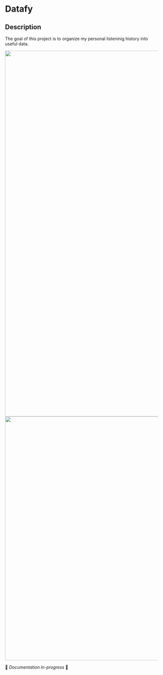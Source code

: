 # Datafy
 
## Description
The goal of this project is to organize my personal listeninig history into useful data.

<p align="center">
  <img width="1200" src="https://github.com/joshuarreid/Datafy/blob/master/gifs/animation.gif" />
  <img width="800" src="https://github.com/joshuarreid/Datafy/blob/master/graphs/temperature_vs_topartists.png" />
</p>





:nut_and_bolt: *Documentation in-progress* :nut_and_bolt:

